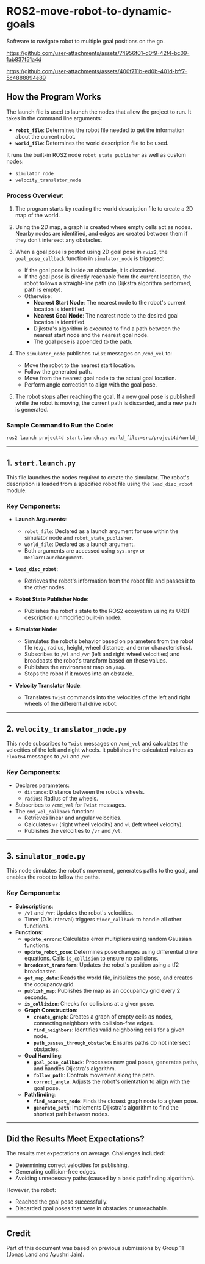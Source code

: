 # ROS2-move-robot-to-dynamic-goals
Software to navigate robot to multiple goal positions on the go.



https://github.com/user-attachments/assets/74956f01-d0f9-42f4-bc09-1ab837f51a4d



https://github.com/user-attachments/assets/400f711b-ed0b-401d-bff7-5c4888894e89


## How the Program Works
The launch file is used to launch the nodes that allow the project to run. It takes in the command line arguments:  
- **`robot_file`**: Determines the robot file needed to get the information about the current robot.  
- **`world_file`**: Determines the world description file to be used.  

It runs the built-in ROS2 node `robot_state_publisher` as well as custom nodes:  
- `simulator_node`  
- `velocity_translator_node`

### Process Overview:
1. The program starts by reading the world description file to create a 2D map of the world.
2. Using the 2D map, a graph is created where empty cells act as nodes. Nearby nodes are identified, and edges are created between them if they don’t intersect any obstacles.
3. When a goal pose is posted using 2D goal pose in `rviz2`, the `goal_pose_callback` function in `simulator_node` is triggered:
   - If the goal pose is inside an obstacle, it is discarded.
   - If the goal pose is directly reachable from the current location, the robot follows a straight-line path (no Dijkstra algorithm performed, path is empty).
   - Otherwise:
     - **Nearest Start Node**: The nearest node to the robot's current location is identified.
     - **Nearest Goal Node**: The nearest node to the desired goal location is identified.
     - Dijkstra's algorithm is executed to find a path between the nearest start node and the nearest goal node.
     - The goal pose is appended to the path.

4. The `simulator_node` publishes `Twist` messages on `/cmd_vel` to:
   - Move the robot to the nearest start location.
   - Follow the generated path.
   - Move from the nearest goal node to the actual goal location.
   - Perform angle correction to align with the goal pose.
5. The robot stops after reaching the goal. If a new goal pose is published while the robot is moving, the current path is discarded, and a new path is generated.

### Sample Command to Run the Code:
```bash
ros2 launch project4d start.launch.py world_file:=src/project4d/world_files/maze.world robot_file:=src/project4d/robot_files/normal.robot
```

---

## 1. `start.launch.py`

This file launches the nodes required to create the simulator. The robot's description is loaded from a specified robot file using the `load_disc_robot` module.

### Key Components:
- **Launch Arguments**:
  - `robot_file`: Declared as a launch argument for use within the simulator node and `robot_state_publisher`.
  - `world_file`: Declared as a launch argument.
  - Both arguments are accessed using `sys.argv` or `DeclareLaunchArgument`.

- **`load_disc_robot`**:
  - Retrieves the robot's information from the robot file and passes it to the other nodes.

- **Robot State Publisher Node**:
  - Publishes the robot's state to the ROS2 ecosystem using its URDF description (unmodified built-in node).

- **Simulator Node**:
  - Simulates the robot’s behavior based on parameters from the robot file (e.g., radius, height, wheel distance, and error characteristics).
  - Subscribes to `/vl` and `/vr` (left and right wheel velocities) and broadcasts the robot's transform based on these values.
  - Publishes the environment map on `/map`.
  - Stops the robot if it moves into an obstacle.

- **Velocity Translator Node**:
  - Translates `Twist` commands into the velocities of the left and right wheels of the differential drive robot.

---

## 2. `velocity_translator_node.py`

This node subscribes to `Twist` messages on `/cmd_vel` and calculates the velocities of the left and right wheels. It publishes the calculated values as `Float64` messages to `/vl` and `/vr`.

### Key Components:
- Declares parameters:
  - `distance`: Distance between the robot's wheels.
  - `radius`: Radius of the wheels.
- Subscribes to `/cmd_vel` for `Twist` messages.
- The `cmd_vel_callback` function:
  - Retrieves linear and angular velocities.
  - Calculates `vr` (right wheel velocity) and `vl` (left wheel velocity).
  - Publishes the velocities to `/vr` and `/vl`.

---

## 3. `simulator_node.py`

This node simulates the robot's movement, generates paths to the goal, and enables the robot to follow the paths.

### Key Components:
- **Subscriptions**:
  - `/vl` and `/vr`: Updates the robot's velocities.
  - Timer (0.1s interval) triggers `timer_callback` to handle all other functions.
- **Functions**:
  - **`update_errors`**: Calculates error multipliers using random Gaussian functions.
  - **`update_robot_pose`**: Determines pose changes using differential drive equations. Calls `is_collision` to ensure no collisions.
  - **`broadcast_transform`**: Updates the robot's position using a tf2 broadcaster.
  - **`get_map_data`**: Reads the world file, initializes the pose, and creates the occupancy grid.
  - **`publish_map`**: Publishes the map as an occupancy grid every 2 seconds.
  - **`is_collision`**: Checks for collisions at a given pose.
  - **Graph Construction**:
    - **`create_graph`**: Creates a graph of empty cells as nodes, connecting neighbors with collision-free edges.
    - **`find_neighbors`**: Identifies valid neighboring cells for a given node.
    - **`path_passes_through_obstacle`**: Ensures paths do not intersect obstacles.
  - **Goal Handling**:
    - **`goal_pose_callback`**: Processes new goal poses, generates paths, and handles Dijkstra's algorithm.
    - **`follow_path`**: Controls movement along the path.
    - **`correct_angle`**: Adjusts the robot's orientation to align with the goal pose.
  - **Pathfinding**:
    - **`find_nearest_node`**: Finds the closest graph node to a given pose.
    - **`generate_path`**: Implements Dijkstra's algorithm to find the shortest path between nodes.

---

## Did the Results Meet Expectations?

The results met expectations on average. Challenges included:
- Determining correct velocities for publishing.
- Generating collision-free edges.
- Avoiding unnecessary paths (caused by a basic pathfinding algorithm).  

However, the robot:
- Reached the goal pose successfully.
- Discarded goal poses that were in obstacles or unreachable.

---

## Credit

Part of this document was based on previous submissions by Group 11 (Jonas Land and Ayushri Jain).
